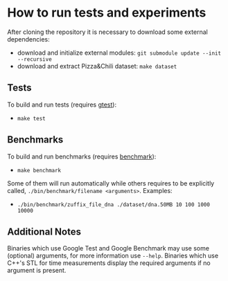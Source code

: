 # How to run tests and experiments

After cloning the repository it is necessary to download some external
dependencies:
- download and initialize external modules: `git submodule update --init --recursive`
- download and extract Pizza&Chili dataset: `make dataset`

## Tests

To build and run tests (requires [gtest]):
- `make test`

## Benchmarks

To build and run benchmarks (requires [benchmark]):
- `make benchmark`

Some of them will run automatically while others requires to be explicitly
called, `./bin/benchmark/filename <arguments>`. Examples:
- `./bin/benchmark/zuffix_file_dna ./dataset/dna.50MB 10 100 1000 10000`

## Additional Notes
Binaries which use Google Test and Google Benchmark may use some (optional)
arguments, for more information use `--help`. Binaries which use C++'s STL for
time measurements display the required arguments if no argument is present.


[gtest]: https://github.com/google/googletest "Google Test"
[benchmark]: https://github.com/google/benchmark "Google Benchmark"
